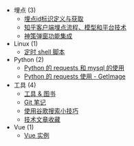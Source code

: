 * 埋点 (3)
  - [埋点id标识定义与获取](bury/bury-get-id.md)
  - [知乎客户端埋点流程、模型和平台技术](bury/bury-tech-zhihu.md)
  - [神策弹窗功能集成](bury/shence-popup.md)
* Linux (1)
  - [定时 shell 脚本](linux/timing-shell-task.md)
* Python (2)
  - [Python 的 requests 和 mysql 的使用](python/python-requests-mysql.md)
  - [Python 的 requests 使用 - GetImage](python/python-requests-get-image.md)
* 工具 (4)
  - [工具 & 图书](tools/tools-and-books.md)
  - [Git 笔记](tools/git-note.md)
  - [使用谷歌搜索小技巧](tools/tool-use-google.md)
  - [技术文章收藏](tools/article-collection.md)
* Vue (1)
  - [Vue 实例](vue/vue.md)
